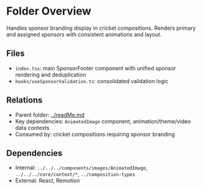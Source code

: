 # Folder Overview

Handles sponsor branding display in cricket compositions. Renders primary and assigned sponsors with consistent animations and layout.

## Files

- `index.tsx`: main SponsorFooter component with unified sponsor rendering and deduplication
- `hooks/useSponsorValidation.ts`: consolidated validation logic

## Relations

- Parent folder: [../readMe.md](../readMe.md)
- Key dependencies: `AnimatedImage` component, animation/theme/video data contexts
- Consumed by: cricket compositions requiring sponsor branding

## Dependencies

- Internal: `../../../components/images/AnimatedImage`, `../../../core/context/*`, `../composition-types`
- External: React, Remotion
